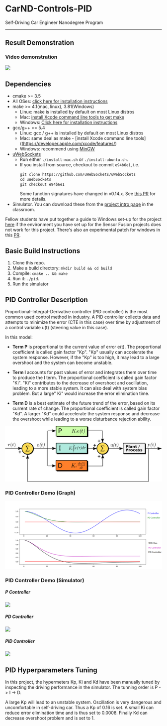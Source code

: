 # CarND-Controls-PID
Self-Driving Car Engineer Nanodegree Program

---

## Result Demonstration
### Video demonstration

[![](./video_output/image.png)](https://youtu.be/-OvcFFYefM8)


## Dependencies

* cmake >= 3.5
 * All OSes: [click here for installation instructions](https://cmake.org/install/)
* make >= 4.1(mac, linux), 3.81(Windows)
  * Linux: make is installed by default on most Linux distros
  * Mac: [install Xcode command line tools to get make](https://developer.apple.com/xcode/features/)
  * Windows: [Click here for installation instructions](http://gnuwin32.sourceforge.net/packages/make.htm)
* gcc/g++ >= 5.4
  * Linux: gcc / g++ is installed by default on most Linux distros
  * Mac: same deal as make - [install Xcode command line tools]((https://developer.apple.com/xcode/features/)
  * Windows: recommend using [MinGW](http://www.mingw.org/)
* [uWebSockets](https://github.com/uWebSockets/uWebSockets)
  * Run either `./install-mac.sh` or `./install-ubuntu.sh`.
  * If you install from source, checkout to commit `e94b6e1`, i.e.
    ```
    git clone https://github.com/uWebSockets/uWebSockets 
    cd uWebSockets
    git checkout e94b6e1
    ```
    Some function signatures have changed in v0.14.x. See [this PR](https://github.com/udacity/CarND-MPC-Project/pull/3) for more details.
* Simulator. You can download these from the [project intro page](https://github.com/udacity/self-driving-car-sim/releases) in the classroom.

Fellow students have put together a guide to Windows set-up for the project [here](https://s3-us-west-1.amazonaws.com/udacity-selfdrivingcar/files/Kidnapped_Vehicle_Windows_Setup.pdf) if the environment you have set up for the Sensor Fusion projects does not work for this project. There's also an experimental patch for windows in this [PR](https://github.com/udacity/CarND-PID-Control-Project/pull/3).


## Basic Build Instructions

1. Clone this repo.
2. Make a build directory: `mkdir build && cd build`
3. Compile: `cmake .. && make`
4. Run it: `./pid`. 
5. Run the simulator


## PID Controller Description
Proportional–Integral–Derivative controller (PID controller) is the most common used control method in industry. A PID controller collects data and attempts to minimize the error (CTE in this case) over time by adjustment of a control variable u(t) (steering value in this case).

In this model:

- **Term P** is proportional to the current value of  error e(t). The proportional coefficient is called gain factor "Kp". "Kp" usually can accelerate the system response. However, if the "Kp" is too high, it may lead to a large overshoot and the system can become unstable.

- **Term I** accounts for past values of error and integrates them over time to produce the I term. The proportional coefficient is called gain factor "Ki". "Ki" contributes to the decrease of overshoot and oscillation, leading to a more stable system. It can also deal with system bias problem. But a large" Ki" would increase the error elimination time.

- **Term D** is a best estimate of the future trend of the error, based on its current rate of change. The proportional coefficient is called gain factor "Kd". A larger "Kd" could accelerate the system response and decrease the overshoot while leading to a worse disturbance rejection ability.

![](./demonstration/0.png)

### PID Controller Demo (Graph)
![](./demonstration/1.png)
### PID Controller Demo (Simulator)
##### P Controller
![](./demonstration/2.gif)
##### PD Controller
![](./demonstration/3.gif)
##### PID Controller
![](./demonstration/4.gif)


## PID Hyperparameters Tuning

In this project, the hypermeters Kp, Ki and Kd have been manually tuned by inspecting the driving performance in the simulator. The tunning order is P -> I -> D. 

A large Kp will lead to an unstable system. Oscillation is very dangerous and uncomfortable in self-driving car. Thus a Kp of 0.16 is set. A small Ki can reduce error elimination time and is thus set to 0.0008. Finally Kd can decrease overshoot problem and is set to 1.